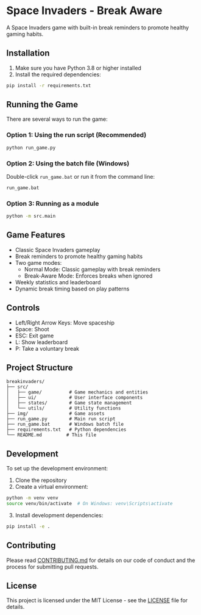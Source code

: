 # Space Invaders - Break Aware

A Space Invaders game with built-in break reminders to promote healthy gaming habits.

## Installation

1. Make sure you have Python 3.8 or higher installed
2. Install the required dependencies:
```bash
pip install -r requirements.txt
```

## Running the Game

There are several ways to run the game:

### Option 1: Using the run script (Recommended)
```bash
python run_game.py
```

### Option 2: Using the batch file (Windows)
Double-click `run_game.bat` or run it from the command line:
```bash
run_game.bat
```

### Option 3: Running as a module
```bash
python -m src.main
```

## Game Features

- Classic Space Invaders gameplay
- Break reminders to promote healthy gaming habits
- Two game modes:
  - Normal Mode: Classic gameplay with break reminders
  - Break-Aware Mode: Enforces breaks when ignored
- Weekly statistics and leaderboard
- Dynamic break timing based on play patterns

## Controls

- Left/Right Arrow Keys: Move spaceship
- Space: Shoot
- ESC: Exit game
- L: Show leaderboard
- P: Take a voluntary break

## Project Structure

```
breakinvaders/
├── src/
│   ├── game/          # Game mechanics and entities
│   ├── ui/            # User interface components
│   ├── states/        # Game state management
│   └── utils/         # Utility functions
├── img/               # Game assets
├── run_game.py        # Main run script
├── run_game.bat       # Windows batch file
├── requirements.txt   # Python dependencies
└── README.md         # This file
```

## Development

To set up the development environment:

1. Clone the repository
2. Create a virtual environment:
```bash
python -m venv venv
source venv/bin/activate  # On Windows: venv\Scripts\activate
```
3. Install development dependencies:
```bash
pip install -e .
```

## Contributing

Please read [CONTRIBUTING.md](CONTRIBUTING.md) for details on our code of conduct and the process for submitting pull requests.

## License

This project is licensed under the MIT License - see the [LICENSE](LICENSE) file for details.
